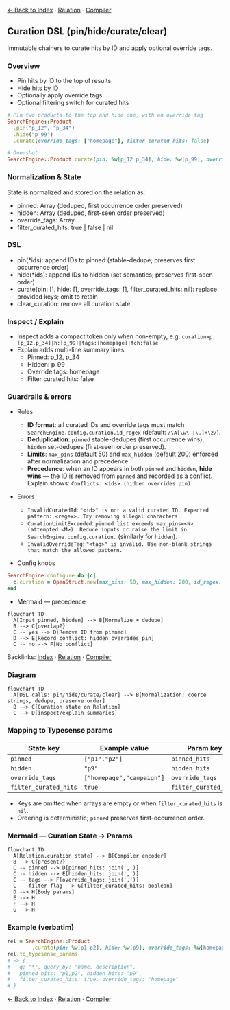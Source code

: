[← Back to Index](./index.md) · [Relation](./relation.md) · [Compiler](./compiler.md)

## Curation DSL (pin/hide/curate/clear)

Immutable chainers to curate hits by ID and apply optional override tags.

### Overview

- Pin hits by ID to the top of results
- Hide hits by ID
- Optionally apply override tags
- Optional filtering switch for curated hits

```ruby
# Pin two products to the top and hide one, with an override tag
SearchEngine::Product
  .pin("p_12", "p_34")
  .hide("p_99")
  .curate(override_tags: ["homepage"], filter_curated_hits: false)

# One‑shot
SearchEngine::Product.curate(pin: %w[p_12 p_34], hide: %w[p_99], override_tags: %w[homepage])
```

### Normalization & State

State is normalized and stored on the relation as:

- pinned: Array<String> (deduped, first occurrence order preserved)
- hidden: Array<String> (deduped, first-seen order preserved)
- override_tags: Array<String>
- filter_curated_hits: true | false | nil

### DSL

- pin(*ids): append IDs to pinned (stable-dedupe; preserves first occurrence order)
- hide(*ids): append IDs to hidden (set semantics; preserves first-seen order)
- curate(pin: [], hide: [], override_tags: [], filter_curated_hits: nil): replace provided keys; omit to retain
- clear_curation: remove all curation state

### Inspect / Explain

- Inspect adds a compact token only when non-empty, e.g. `curation=p:[p_12,p_34]|h:[p_99]|tags:[homepage]|fch:false`
- Explain adds multi-line summary lines:
  - Pinned: p_12, p_34
  - Hidden: p_99
  - Override tags: homepage
  - Filter curated hits: false

### Guardrails & errors

- Rules
  - **ID format**: all curated IDs and override tags must match `SearchEngine.config.curation.id_regex` (default: `/\A[\w\-:\.]+\z/`).
  - **Deduplication**: `pinned` stable-dedupes (first occurrence wins); `hidden` set-dedupes (first-seen order preserved).
  - **Limits**: `max_pins` (default 50) and `max_hidden` (default 200) enforced after normalization and precedence.
  - **Precedence**: when an ID appears in both `pinned` and `hidden`, **hide wins** — the ID is removed from `pinned` and recorded as a conflict. Explain shows: `Conflicts: <ids> (hidden overrides pin)`.

- Errors
  - `InvalidCuratedId`: `"<id>" is not a valid curated ID. Expected pattern: <regex>. Try removing illegal characters.`
  - `CurationLimitExceeded`: `pinned list exceeds max_pins=<N> (attempted <M>). Reduce inputs or raise the limit in SearchEngine.config.curation.` (similarly for `hidden`).
  - `InvalidOverrideTag`: `"<tag>" is invalid. Use non-blank strings that match the allowed pattern.`

- Config knobs

```ruby
SearchEngine.configure do |c|
  c.curation = OpenStruct.new(max_pins: 50, max_hidden: 200, id_regex: /\A[\w\-:\.]+\z/)
end
```

- Mermaid — precedence

```mermaid
flowchart TD
  A[Input pinned, hidden] --> B[Normalize + dedupe]
  B --> C{overlap?}
  C -- yes --> D[Remove ID from pinned]
  D --> E[Record conflict: hidden_overrides_pin]
  C -- no --> F[No conflict]
```

Backlinks: [Index](./index.md) · [Relation](./relation.md) · [Compiler](./compiler.md)

### Diagram

```mermaid
flowchart TD
  A[DSL calls: pin/hide/curate/clear] --> B[Normalization: coerce strings, dedupe, preserve order]
  B --> C[Curation state on Relation]
  C --> D[inspect/explain summaries]
```

### Mapping to Typesense params

| State key             | Example value             | Param key             | Encoded value         |
| --------------------- | ------------------------- | --------------------- | --------------------- |
| `pinned`              | `["p1","p2"]`             | `pinned_hits`         | `"p1,p2"`             |
| `hidden`              | ``"p9"``                  | `hidden_hits`         | `"p9"`                |
| `override_tags`       | `["homepage","campaign"]` | `override_tags`       | `"homepage,campaign"` |
| `filter_curated_hits` | `true`                    | `filter_curated_hits` | `true`                |

- Keys are omitted when arrays are empty or when `filter_curated_hits` is `nil`.
- Ordering is deterministic; `pinned` preserves first-occurrence order.

### Mermaid — Curation State → Params

```mermaid
flowchart TD
  A[Relation.curation state] --> B[Compiler encoder]
  B --> C{present?}
  C -- pinned --> D[pinned_hits: join(',')]
  C -- hidden --> E[hidden_hits: join(',')]
  C -- tags --> F[override_tags: join(',')]
  C -- filter flag --> G[filter_curated_hits: boolean]
  D --> H[Body params]
  E --> H
  F --> H
  G --> H
```

### Example (verbatim)

```ruby
rel = SearchEngine::Product
        .curate(pin: %w[p1 p2], hide: %w[p9], override_tags: %w[homepage], filter_curated_hits: true)
rel.to_typesense_params
# => {
#   q: "*", query_by: "name, description",
#   pinned_hits: "p1,p2", hidden_hits: "p9",
#   filter_curated_hits: true, override_tags: "homepage"
# }
```

[← Back to Index](./index.md) · [Relation](./relation.md) · [Compiler](./compiler.md)
